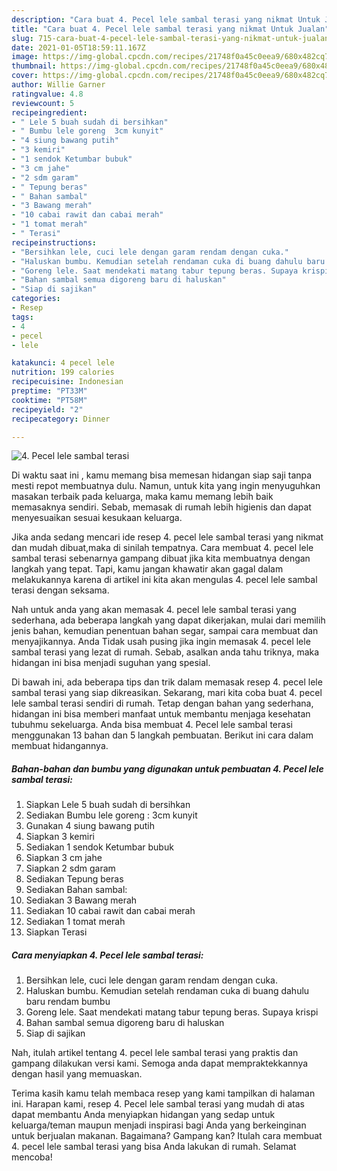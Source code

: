 ```yaml
---
description: "Cara buat 4. Pecel lele sambal terasi yang nikmat Untuk Jualan"
title: "Cara buat 4. Pecel lele sambal terasi yang nikmat Untuk Jualan"
slug: 715-cara-buat-4-pecel-lele-sambal-terasi-yang-nikmat-untuk-jualan
date: 2021-01-05T18:59:11.167Z
image: https://img-global.cpcdn.com/recipes/21748f0a45c0eea9/680x482cq70/4-pecel-lele-sambal-terasi-foto-resep-utama.jpg
thumbnail: https://img-global.cpcdn.com/recipes/21748f0a45c0eea9/680x482cq70/4-pecel-lele-sambal-terasi-foto-resep-utama.jpg
cover: https://img-global.cpcdn.com/recipes/21748f0a45c0eea9/680x482cq70/4-pecel-lele-sambal-terasi-foto-resep-utama.jpg
author: Willie Garner
ratingvalue: 4.8
reviewcount: 5
recipeingredient:
- " Lele 5 buah sudah di bersihkan"
- " Bumbu lele goreng  3cm kunyit"
- "4 siung bawang putih"
- "3 kemiri"
- "1 sendok Ketumbar bubuk"
- "3 cm jahe"
- "2 sdm garam"
- " Tepung beras"
- " Bahan sambal"
- "3 Bawang merah"
- "10 cabai rawit dan cabai merah"
- "1 tomat merah"
- " Terasi"
recipeinstructions:
- "Bersihkan lele, cuci lele dengan garam rendam dengan cuka."
- "Haluskan bumbu. Kemudian setelah rendaman cuka di buang dahulu baru rendam bumbu"
- "Goreng lele. Saat mendekati matang tabur tepung beras. Supaya krispi"
- "Bahan sambal semua digoreng baru di haluskan"
- "Siap di sajikan"
categories:
- Resep
tags:
- 4
- pecel
- lele

katakunci: 4 pecel lele 
nutrition: 199 calories
recipecuisine: Indonesian
preptime: "PT33M"
cooktime: "PT58M"
recipeyield: "2"
recipecategory: Dinner

---
```



![4. Pecel lele sambal terasi](https://img-global.cpcdn.com/recipes/21748f0a45c0eea9/680x482cq70/4-pecel-lele-sambal-terasi-foto-resep-utama.jpg)

Di waktu  saat ini , kamu memang bisa memesan hidangan siap saji tanpa mesti repot membuatnya dulu. Namun, untuk kita yang ingin menyuguhkan masakan terbaik pada keluarga, maka kamu memang lebih baik memasaknya sendiri. Sebab, memasak di rumah lebih higienis dan dapat menyesuaikan sesuai kesukaan keluarga.

Jika anda sedang mencari ide resep 4. pecel lele sambal terasi yang nikmat dan mudah dibuat,maka di sinilah tempatnya. Cara membuat 4. pecel lele sambal terasi  sebenarnya gampang dibuat jika kita membuatnya dengan langkah yang tepat. Tapi, kamu jangan khawatir akan gagal dalam melakukannya 
karena di artikel ini kita akan mengulas 4. pecel lele sambal terasi dengan seksama.  



Nah untuk anda yang akan memasak 4. pecel lele sambal terasi yang sederhana, ada beberapa langkah yang dapat dikerjakan, mulai dari memilih jenis bahan, kemudian penentuan bahan segar, sampai cara membuat dan menyajikannya. Anda Tidak usah pusing jika ingin memasak 4. pecel lele sambal terasi yang lezat di rumah. Sebab, asalkan anda  tahu triknya, maka hidangan ini bisa menjadi suguhan yang spesial.

Di bawah ini, ada beberapa tips dan trik dalam memasak resep 4. pecel lele sambal terasi yang siap dikreasikan. Sekarang, mari kita coba buat 4. pecel lele sambal terasi sendiri di rumah. Tetap dengan bahan yang sederhana, hidangan ini bisa memberi manfaat untuk membantu menjaga kesehatan tubuhmu sekeluarga. Anda bisa membuat 4. Pecel lele sambal terasi menggunakan 13 bahan dan 5 langkah pembuatan. Berikut ini cara dalam membuat hidangannya.

<!--inarticleads1-->

##### Bahan-bahan dan bumbu yang digunakan untuk pembuatan 4. Pecel lele sambal terasi:

1. Siapkan  Lele 5 buah sudah di bersihkan
1. Sediakan  Bumbu lele goreng : 3cm kunyit
1. Gunakan 4 siung bawang putih
1. Siapkan 3 kemiri
1. Sediakan 1 sendok Ketumbar bubuk
1. Siapkan 3 cm jahe
1. Siapkan 2 sdm garam
1. Sediakan  Tepung beras
1. Sediakan  Bahan sambal:
1. Sediakan 3 Bawang merah
1. Sediakan 10 cabai rawit dan cabai merah
1. Sediakan 1 tomat merah
1. Siapkan  Terasi




<!--inarticleads2-->

##### Cara menyiapkan 4. Pecel lele sambal terasi:

1. Bersihkan lele, cuci lele dengan garam rendam dengan cuka.
1. Haluskan bumbu. Kemudian setelah rendaman cuka di buang dahulu baru rendam bumbu
1. Goreng lele. Saat mendekati matang tabur tepung beras. Supaya krispi
1. Bahan sambal semua digoreng baru di haluskan
1. Siap di sajikan




Nah, itulah artikel tentang  4. pecel lele sambal terasi  yang praktis dan gampang dilakukan versi kami. Semoga anda dapat mempraktekkannya dengan hasil yang memuaskan. 

Terima kasih kamu telah membaca resep yang kami tampilkan di halaman ini. Harapan kami, resep  4. Pecel lele sambal terasi yang mudah di atas dapat membantu Anda menyiapkan hidangan yang sedap untuk keluarga/teman maupun menjadi inspirasi bagi Anda yang berkeinginan untuk berjualan makanan. Bagaimana? Gampang kan? Itulah cara membuat 4. pecel lele sambal terasi yang bisa Anda lakukan di rumah. Selamat mencoba!

